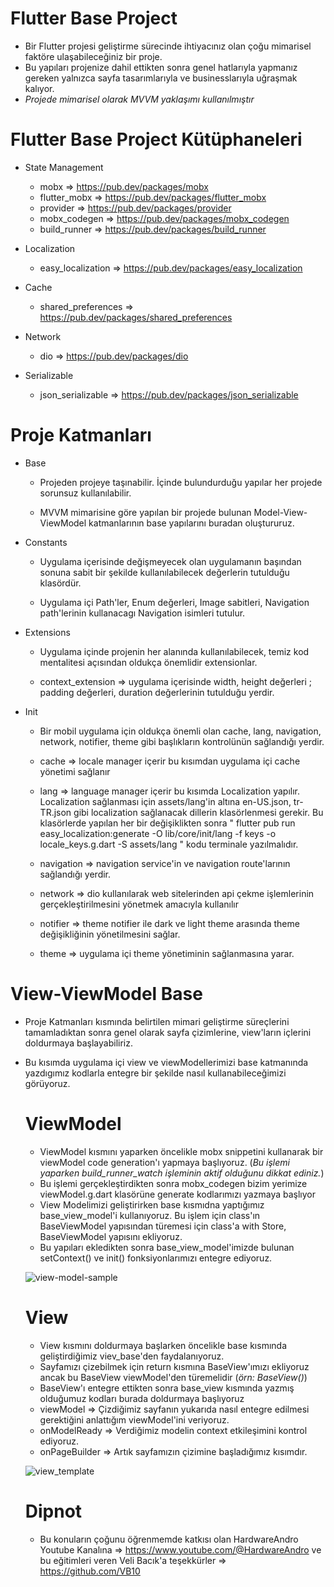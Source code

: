 # Flutter Base Project


-  Bir Flutter projesi geliştirme sürecinde ihtiyacınız olan çoğu mimarisel faktöre ulaşabileceğiniz bir proje.
-  Bu yapıları projenize dahil ettikten sonra genel hatlarıyla yapmanız gereken yalnızca sayfa tasarımlarıyla ve businesslarıyla uğraşmak kalıyor.
-  *Projede mimarisel olarak MVVM yaklaşımı kullanılmıştır*

# Flutter Base Project Kütüphaneleri
- State Management
  - mobx => https://pub.dev/packages/mobx
  - flutter_mobx => https://pub.dev/packages/flutter_mobx
  - provider => https://pub.dev/packages/provider
  - mobx_codegen => https://pub.dev/packages/mobx_codegen
  - build_runner => https://pub.dev/packages/build_runner
  
- Localization
  - easy_localization => https://pub.dev/packages/easy_localization 

- Cache
  - shared_preferences => https://pub.dev/packages/shared_preferences

- Network 
  - dio => https://pub.dev/packages/dio

- Serializable
  - json_serializable => https://pub.dev/packages/json_serializable

# Proje Katmanları
- Base 
  - Projeden projeye taşınabilir. İçinde bulundurduğu yapılar her projede sorunsuz kullanılabilir.
  
  - MVVM mimarisine göre yapılan bir projede bulunan Model-View-ViewModel katmanlarının base yapılarını buradan oluştururuz.
 
- Constants 
  - Uygulama içerisinde değişmeyecek olan uygulamanın başından sonuna sabit bir şekilde kullanılabilecek değerlerin tutulduğu klasördür.
  
  - Uygulama içi Path'ler, Enum değerleri, Image sabitleri, Navigation path'lerinin kullanacagı Navigation isimleri tutulur.
  
- Extensions
  - Uygulama içinde projenin her alanında kullanılabilecek, temiz kod mentalitesi açısından oldukça önemlidir extensionlar.

  - context_extension => uygulama içerisinde width, height değerleri ; padding değerleri, duration değerlerinin tutulduğu yerdir.
  
- Init
  - Bir mobil uygulama için oldukça önemli olan cache, lang, navigation, network, notifier, theme gibi başlıkların kontrolünün sağlandığı yerdir.
  
  - cache => locale manager içerir bu kısımdan uygulama içi cache yönetimi sağlanır
  
  - lang => language manager içerir bu kısımda Localization yapılır. Localization sağlanması için assets/lang'in altına en-US.json, tr-TR.json gibi localization      sağlanacak dillerin klasörlenmesi gerekir. Bu klasörlerde yapılan her bir değişiklikten sonra " flutter pub run easy_localization:generate  -O lib/core/init/lang -f keys -o locale_keys.g.dart -S assets/lang " kodu terminale yazılmalıdır.
  
  - navigation => navigation service'in ve navigation route'larının sağlandığı yerdir.
  
  - network => dio kullanılarak web sitelerinden api çekme işlemlerinin gerçekleştirilmesini yönetmek amacıyla kullanılır
  
  - notifier => theme notifier ile dark ve light theme arasında theme değişikliğinin yönetilmesini sağlar.
  
  - theme => uygulama içi theme yönetiminin sağlanmasına yarar.
  
# View-ViewModel Base  
- Proje Katmanları kısmında belirtilen mimari geliştirme süreçlerini tamamladıktan sonra genel olarak sayfa çizimlerine, view'ların içlerini doldurmaya başlayabiliriz.
- Bu kısımda uygulama içi view ve viewModellerimizi base katmanında yazdıgımız kodlarla entegre bir şekilde nasıl kullanabileceğimizi görüyoruz.
  
   # ViewModel
     - ViewModel kısmını yaparken öncelikle mobx snippetini kullanarak bir viewModel code generation'ı yapmaya başlıyoruz. (*Bu işlemi yaparken build_runner_watch işleminin aktif olduğunu dikkat ediniz.*)
     - Bu işlemi gerçekleştirdikten sonra mobx_codegen bizim yerimize viewModel.g.dart klasörüne generate kodlarımızı yazmaya başlıyor
     - View Modelimizi geliştirirken base kısmıdna yaptığımız base_view_model'i kullanıyoruz. Bu işlem için class'ın BaseViewModel yapısından türemesi için class'a with Store, BaseViewModel yapısını ekliyoruz.
     - Bu yapıları ekledikten sonra base_view_model'imizde bulunan setContext() ve init() fonksiyonlarımızı entegre ediyoruz.
     
  ![view-model-sample](https://user-images.githubusercontent.com/92018394/218278150-b6426b43-3f7b-4bc6-b82a-15a0da24c718.png)

   
   # View
     - View kısmını doldurmaya başlarken öncelikle base kısmında geliştirdiğimiz viev_base'den faydalanıyoruz.
     - Sayfamızı çizebilmek için return kısmına BaseView'ımızı ekliyoruz ancak bu BaseView viewModel'den türemelidir (*örn: BaseView<LoginViewModel>()*)
     - BaseView'ı entegre ettikten sonra base_view kısmında yazmış olduğumuz kodları burada doldurmaya başlıyoruz
     - viewModel => Çizdiğimiz sayfanın yukarıda nasıl entegre edilmesi gerektiğini anlattığım viewModel'ini veriyoruz.
     - onModelReady => Verdiğimiz modelin context etkileşimini kontrol ediyoruz.
     - onPageBuilder => Artık sayfamızın çizimine başladığımız kısımdır.
  
  ![view_template](https://user-images.githubusercontent.com/92018394/218277912-a1b5a500-c7c6-4866-b4fe-0c3838792bd6.png )

  # Dipnot
     - Bu konuların çoğunu öğrenmemde katkısı olan HardwareAndro Youtube Kanalına => https://www.youtube.com/@HardwareAndro ve bu eğitimleri veren Veli Bacık'a teşekkürler => https://github.com/VB10
